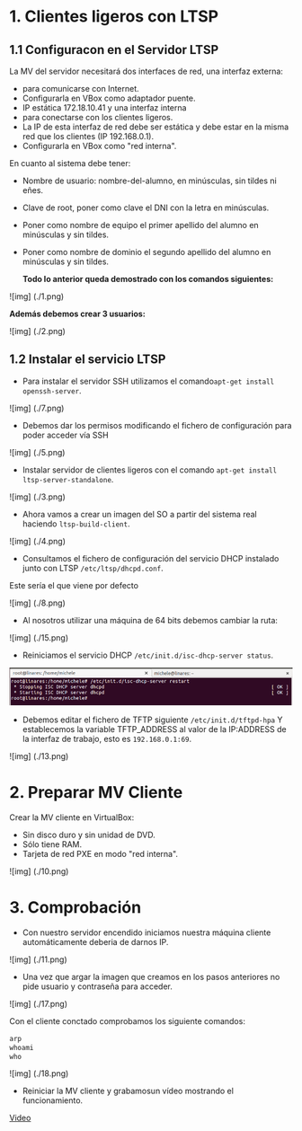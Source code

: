 

# 1. Clientes ligeros con LTSP


## 1.1 Configuracon en el Servidor LTSP

La MV del servidor necesitará dos interfaces de red, una interfaz externa:

* para comunicarse con Internet.
* Configurarla en VBox como adaptador puente.
* IP estática 172.18.10.41
y una interfaz interna
* para conectarse con los clientes ligeros.
* La IP de esta interfaz de red debe ser estática y debe estar en la misma red que los clientes (IP 192.168.0.1).
* Configurarla en VBox como "red interna".

En cuanto al sistema debe tener:

* Nombre de usuario: nombre-del-alumno, en minúsculas, sin tildes ni eñes. 
* Clave de root, poner como clave el DNI con la letra en minúsculas.
* Poner como nombre de equipo el primer apellido del alumno en minúsculas y sin tildes.
* Poner como nombre de dominio el segundo apellido del alumno en minúsculas y sin tildes.


	**Todo lo anterior queda demostrado con los comandos siguientes:**

![img] (./1.png)



   **Además debemos crear  3 usuarios:**

![img] (./2.png)





## 1.2 Instalar el servicio LTSP

* Para instalar el servidor SSH utilizamos el comando`apt-get install openssh-server`.

![img] (./7.png)

* Debemos dar los permisos modificando el fichero de configuración para poder acceder vía SSH

![img] (./5.png)

* Instalar servidor de clientes ligeros con el comando `apt-get install ltsp-server-standalone`.

![img] (./3.png)

* Ahora vamos a crear un imagen del SO a partir del sistema real haciendo `ltsp-build-client`.

![img] (./4.png)


* Consultamos el fichero de configuración del servicio DHCP instalado junto con LTSP `/etc/ltsp/dhcpd.conf`. 

 Este sería el que viene por defecto 

![img] (./8.png)


 + Al nosotros utilizar una máquina de 64 bits debemos cambiar la ruta:


![img] (./15.png)


* Reiniciamos el servicio DHCP `/etc/init.d/isc-dhcp-server status`.

![services](./16.png)

* Debemos editar el fichero de TFTP siguiente `/etc/init.d/tftpd-hpa` Y establecemos la variable TFTP_ADDRESS al valor de la IP:ADDRESS de la interfaz de trabajo, esto es `192.168.0.1:69`.

![img] (./13.png)

# 2. Preparar MV Cliente
Crear la MV cliente en VirtualBox:

* Sin disco duro y sin unidad de DVD.
* Sólo tiene RAM.
* Tarjeta de red PXE en modo "red interna".

![img] (./10.png)


# 3. Comprobación

+ Con nuestro servidor encendido iniciamos nuestra máquina cliente automáticamente deberia de darnos IP.

![img] (./11.png)

+ Una vez que argar la imagen que creamos en los pasos anteriores no pide usuario y contraseña para acceder.

![img] (./17.png)

Con el cliente conctado comprobamos los siguiente comandos:

```
arp
whoami
who
```
![img] (./18.png)


* Reiniciar la MV cliente y grabamosun vídeo mostrando el funcionamiento.

[Video](https://www.youtube.com/embed/OphXtSjNsg4)
